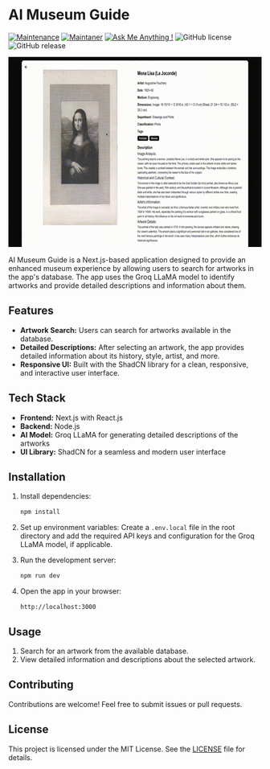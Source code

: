 # AI Museum Guide

[![Maintenance](https://img.shields.io/badge/Maintained%3F-yes-green.svg)]()
[![Maintaner](https://img.shields.io/static/v1?label=Nariman%20Mamutov&message=Maintainer&color=red)](mailto:nairman.mamutov@extrawest.com)
[![Ask Me Anything !](https://img.shields.io/badge/Ask%20me-anything-1abc9c.svg)]()
![GitHub license](https://img.shields.io/github/license/Naereen/StrapDown.js.svg)
![GitHub release](https://img.shields.io/badge/release-v1.0.0-blue)

![](https://raw.githubusercontent.com/extrawest/ai-museum-guide/main/preview.gif)

AI Museum Guide is a Next.js-based application designed to provide an enhanced museum experience by allowing users to search for artworks in the app's database. The app uses the Groq LLaMA model to identify artworks and provide detailed descriptions and information about them.

## Features

- **Artwork Search:** Users can search for artworks available in the database.
- **Detailed Descriptions:** After selecting an artwork, the app provides detailed information about its history, style, artist, and more.
- **Responsive UI:** Built with the ShadCN library for a clean, responsive, and interactive user interface.

## Tech Stack

- **Frontend:** Next.js with React.js
- **Backend:** Node.js
- **AI Model:** Groq LLaMA for generating detailed descriptions of the artworks
- **UI Library:** ShadCN for a seamless and modern user interface

## Installation

1. Install dependencies:

   ```bash
   npm install
   ```

2. Set up environment variables:
   Create a `.env.local` file in the root directory and add the required API keys and configuration for the Groq LLaMA model, if applicable.

3. Run the development server:

   ```bash
   npm run dev
   ```

4. Open the app in your browser:
   ```
   http://localhost:3000
   ```

## Usage

1. Search for an artwork from the available database.
2. View detailed information and descriptions about the selected artwork.

## Contributing

Contributions are welcome! Feel free to submit issues or pull requests.

## License

This project is licensed under the MIT License. See the [LICENSE](LICENSE) file for details.
